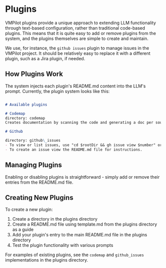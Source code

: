# Plugins

VMPilot plugins provide a unique approach to extending LLM functionality through text-based configuration, rather than traditional code-based plugins.
This means that it is quite easy to add or remove plugins from the system, and the plugins themselves are simple to create and maintain.

We use, for instance, the `github issues` plugin to manage issues in the VMPilot project. It should be relatively easy to replace it with a different plugin, such as a Jira plugin, if needed.

## How Plugins Work

The system injects each plugin's README.md content into the LLM's prompt. Currently, the plugin system looks like this:
```markdown

# Available plugins

# Codemap
directory: codemap
Creates documentation by scanning the code and generating a doc per source file.

# Github

directory: github\_issues
- To view or list issues, use "cd $rootDir && gh issue view $number" or "gh issue list". Always include the "gh" command.
- To create an issue view the README.md file for instructions.
```

## Managing Plugins

Enabling or disabling plugins is straightforward - simply add or remove their entries from the README.md file.

## Creating New Plugins

To create a new plugin:
1. Create a directory in the plugins directory
2. Create a README.md file using template.md from the plugins directory as a guide
3. Add your plugin's entry to the main README.md file in the plugins directory
4. Test the plugin functionality with various prompts

For examples of existing plugins, see the `codemap` and `github_issues` implementations in the plugins directory.


